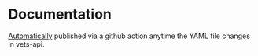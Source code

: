 # Documentation

[Automatically](https://dmlls.medium.com/redoc-docs-on-gh-pages-97a8926e9e0f) published via a github action anytime the YAML file changes in vets-api.